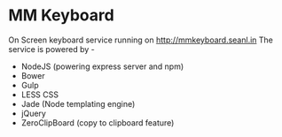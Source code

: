 # MM Keyboard

On Screen keyboard service running on http://mmkeyboard.seanl.in
The service is powered by -

* NodeJS (powering express server and npm)
* Bower
* Gulp
* LESS CSS
* Jade (Node templating engine)
* jQuery
* ZeroClipBoard (copy to clipboard feature)